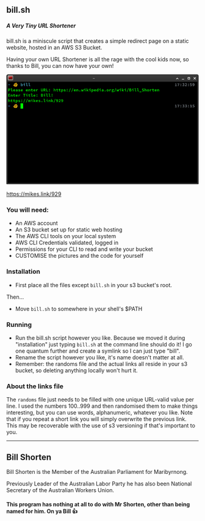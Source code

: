 ## bill.sh
##### A Very Tiny URL Shortener
bill.sh is a miniscule script that creates a simple redirect page on a static website, hosted in an AWS S3 Bucket.

Having your own URL Shortener is all the rage with the cool kids now, so thanks to Bill, you can now have your own!

![Demo](https://raw.githubusercontent.com/MikeLindner/bill.shorten/master/en_operation.png)

<a href="https://mikes.link/929">https://mikes.link/929<a>

### You will need:
* An AWS account
* An S3 bucket set up for static web hosting
* The AWS CLI tools on your local system
* AWS CLI Credentials validated, logged in
* Permissions for your CLI to read and write your bucket
* CUSTOMISE the pictures and the code for yourself

### Installation
* First place all the files except `bill.sh` in your s3 bucket's root.

Then...

* Move `bill.sh` to somewhere in your shell's $PATH

### Running
* Run the bill.sh script however you like.  Because we moved it during "installation" just typing `bill.sh` at the command line should do it!  I go one quantum further and create a symlink so I can just type "bill".
* Rename the script however you like, it's name doesn't matter at all.
* Remember: the randoms file and the actual links all reside in your s3 bucket, so deleting anything locally won't hurt it.

### About the links file

The `randoms` file just needs to be filled with one unique URL-valid value per line.  I used the numbers 100..999 and then randomised them to make things interesting, but you can use words, alphanumeric, whatever you like.  Note that if you repeat a short link you will simply overwrite the previous link.  This may be recoverable with the use of s3 versioning if that's important to you.

***

## Bill Shorten
Bill Shorten is the Member of the Australian Parliament for Maribyrnong.  

Previously Leader of the Australian Labor Party he has also been National Secretary of the Australian Workers Union.

#### This program has nothing at all to do with Mr Shorten, other than being named for him.  On ya Bill 👍
